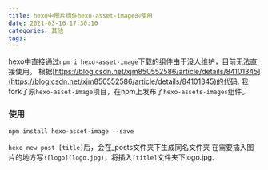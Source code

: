 ```yaml
---
title: hexo中图片组件hexo-asset-image的使用
date: 2021-03-16 17:30:10
categories: 其他
tags:
---
```


hexo中直接通过`npm i hexo-asset-image`下载的组件由于没人维护，目前无法直接使用。
根据[https://blog.csdn.net/xjm850552586/article/details/84101345](https://blog.csdn.net/xjm850552586/article/details/84101345)的代码.
我fork了原`hexo-asset-image`项目，在npm上发布了`hexo-assets-images`组件。

### 使用
```
npm install hexo-asset-image --save
```

`hexo new post [title]`后，会在_posts文件夹下生成同名文件夹
在需要插入图片的地方写`![logo](logo.jpg)`，将插入`[title]`文件夹下logo.jpg.